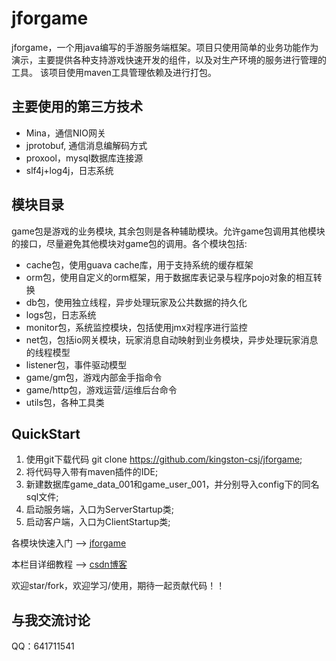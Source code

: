 # jforgame
  jforgame，一个用java编写的手游服务端框架。项目只使用简单的业务功能作为演示，主要提供各种支持游戏快速开发的组件，以及对生产环境的服务进行管理的工具。
  该项目使用maven工具管理依赖及进行打包。 
  
  ## 主要使用的第三方技术  
  *  Mina，通信NIO网关  
  *  jprotobuf, 通信消息编解码方式  
  *  proxool，mysql数据库连接源  
  *  slf4j+log4j，日志系统  

  ## 模块目录
  game包是游戏的业务模块, 其余包则是各种辅助模块。允许game包调用其他模块的接口，尽量避免其他模块对game包的调用。各个模块包括:
  * cache包，使用guava cache库，用于支持系统的缓存框架　　
  * orm包，使用自定义的orm框架，用于数据库表记录与程序pojo对象的相互转换　　　
  * db包，使用独立线程，异步处理玩家及公共数据的持久化　
  * logs包，日志系统　
  * monitor包，系统监控模块，包括使用jmx对程序进行监控 　　
  * net包，包括io网关模块，玩家消息自动映射到业务模块，异步处理玩家消息的线程模型　
  * listener包，事件驱动模型  
  * game/gm包，游戏内部金手指命令  
  * game/http包，游戏运营/运维后台命令
  * utils包，各种工具类　　

  ## QuickStart  
  1. 使用git下载代码 git clone https://github.com/kingston-csj/jforgame;  
  2. 将代码导入带有maven插件的IDE;  
  3. 新建数据库game_data_001和game_user_001，并分别导入config下的同名sql文件;  
  4. 启动服务端，入口为ServerStartup类;  
  5. 启动客户端，入口为ClientStartup类;


  各模块快速入门 --> [jforgame](https://github.com/kingston-csj/jforgame/wiki)  

  本栏目详细教程 --> [csdn博客](http://blog.csdn.net/column/details/16043.html)

  欢迎star/fork，欢迎学习/使用，期待一起贡献代码！！

  ## 与我交流讨论
  QQ：641711541
  
